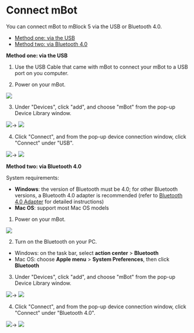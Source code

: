 # Connect mBot

You can connect mBot to mBlock 5 via the USB or Bluetooth 4.0.

* [Method one: via the USB](http://docs.makeblock.com/mbot/en/tutorials/connect.html#method-one-via-the-usb)
* [Method two: via Bluetooth 4.0](http://docs.makeblock.com/mbot/en/tutorials/connect.html#method-two-via-bluetooth-40)

**Method one: via the USB**

1. Use the USB Cable that came with mBot to connect your mBot to a USB port on you computer.

2. Power on your mBot.

![](../../.gitbook/assets/0%20%288%29.png)

3. Under "Devices", click "add", and choose "mBot" from the pop-up Device Library window.

![](../../.gitbook/assets/1%20%286%29.png)→ ![](../../.gitbook/assets/2%20%284%29.png)

4. Click "Connect", and from the pop-up device connection window, click "Connect" under "USB".

![](../../.gitbook/assets/3%20%2816%29.png)→ ![](../../.gitbook/assets/4%20%2811%29.png)

**Method two: via Bluetooth 4.0**

System requirements:

* **Windows**: the version of Bluetooth must be 4.0; for other Bluetooth versions, a Bluetooth 4.0 adapter is recommended \(refer to [Bluetooth 4.0 Adapter](http://www.mblock.cc/doc/en/part-one-basics/connect-devices.html#3-bluetooth-40-instructions-for-windows-users) for detailed instructions\)
* **Mac OS**: support most Mac OS models

1. Power on your mBot.

![](../../.gitbook/assets/5%20%283%29.png)

2. Turn on the Bluetooth on your PC.

* Windows: on the task bar, select **action center** &gt; **Bluetooth**
* Mac OS: choose **Apple menu** &gt; **System Preferences**, then click **Bluetooth**

3. Under "Devices", click "add", and choose "mBot" from the pop-up Device Library window.

![](../../.gitbook/assets/6%20%282%29.png)→ ![](../../.gitbook/assets/7%20%288%29.png)

4. Click "Connect", and from the pop-up device connection window, click "Connect" under "Bluetooth 4.0".

![](../../.gitbook/assets/8%20%282%29.png)→ ![](../../.gitbook/assets/9.png)

